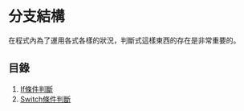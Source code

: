 # 分支結構

在程式內為了運用各式各樣的狀況，判斷式這樣東西的存在是非常重要的。

## 目錄

1. [If條件判斷](if-jian-pan.md)
2. [Switch條件判斷](switch-jian-pan.md)

